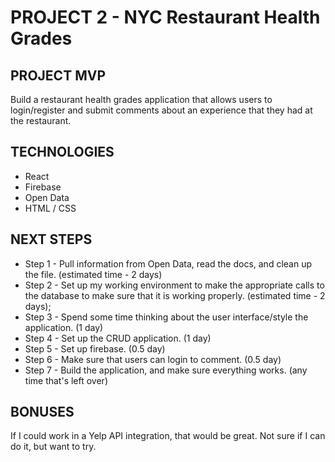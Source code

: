 # PROJECT 2 - NYC Restaurant Health Grades

## PROJECT MVP
Build a restaurant health grades application that allows users to login/register and submit comments about an experience that they had at the restaurant.

## TECHNOLOGIES
* React
* Firebase
* Open Data
* HTML / CSS

## NEXT STEPS
* Step 1 - Pull information from Open Data, read the docs, and clean up the file. (estimated time - 2 days) <br />
* Step 2 - Set up my working environment to make the appropriate calls to the database to make sure that it is working properly. (estimated time - 2 days);
* Step 3 - Spend some time thinking about the user interface/style the application. (1 day)
* Step 4 - Set up the CRUD application. (1 day)
* Step 5 - Set up firebase. (0.5 day)
* Step 6 - Make sure that users can login to comment. (0.5 day)
* Step 7 - Build the application, and make sure everything works. (any time that's left over)

## BONUSES
If I could work in a Yelp API integration, that would be great.  Not sure if I can do it, but want to try.
